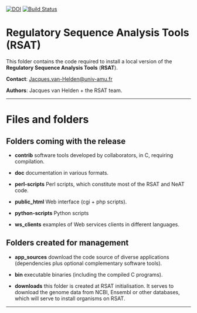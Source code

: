 [![DOI](https://zenodo.org/badge/235363605.svg)](https://zenodo.org/badge/latestdoi/235363605)
[![Build Status](https://travis-ci.com/rsa-tools/rsat-code.svg?branch=master)](https://travis-ci.com/rsa-tools/rsat-code)

# Regulatory Sequence Analysis Tools (RSAT)


This folder contains the code required to install a local version of
the **Regulatory Sequence Analysis Tools** (**RSAT**). 


**Contact**: <Jacques.van-Helden@univ-amu.fr>

**Authors**: Jacques van Helden + the RSAT team.


****************************************************************
# Files and folders

## Folders coming with the release

- **contrib** software tools developed by collaborators, in C,
  requiring compilation. 
  
- **doc** documentation in various formats.

- **perl-scripts** Perl scripts, which constitute most of the RSAT and
NeAT code.

- **public_html** Web interface (cgi + php scripts).

- **python-scripts** Python scripts

- **ws_clients** examples of Web services clients in different
  languages.

## Folders created for management

- **app_sources** download the code source of diverse applications
  (dependencies plus optional complementary software tools).
  
- **bin** executable binaries (including the compiled C programs).

- **downloads** this folder is created at RSAT initialisation. It
  serves to download the genome data from NCBI, Ensembl or other
  databases, which will serve to install organisms on RSAT.




****************************************************************
